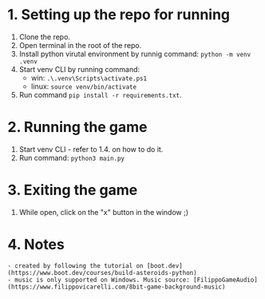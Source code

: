 # 1. Setting up the repo for running

1. Clone the repo.
2. Open terminal in the root of the repo.
3. Install python virutal environment by runnig command: `python -m venv .venv`
4. Start venv CLI by running command:
    - win: `.\.venv\Scripts\activate.ps1`
    - linux: `source venv/bin/activate`
5. Run command `pip install -r requirements.txt`.

# 2. Running the game

1. Start venv CLI - refer to 1.4. on how to do it.
2. Run command: `python3 main.py`

# 3. Exiting the game

1. While open, click on the "x" button in the window ;)

# 4. Notes

    - created by following the tutorial on [boot.dev](https://www.boot.dev/courses/build-asteroids-python)
    - music is only supported on Windows. Music source: [FilippoGameAudio](https://www.filippovicarelli.com/8bit-game-background-music)

